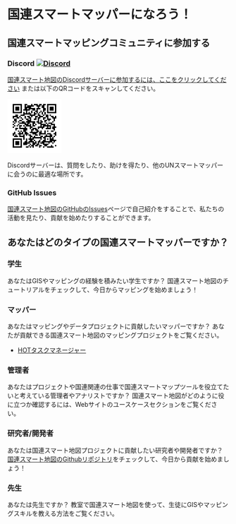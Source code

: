 # 国連スマートマッパーになろう！

## 国連スマートマッピングコミュニティに参加する

### Discord [![Discord](https://img.shields.io/discord/1180387931614085130?label=&logo=discord&logoColor=ffffff&color=7389D8&labelColor=6A7EC2)](https://discord.gg/B2uCGWGmZ5)

<a href="https://discord.gg/B2uCGWGmZ5" class="button button--tertiary">国連スマート地図のDiscordサーバーに参加するには、ここをクリックしてください</a> または以下のQRコードをスキャンしてください。

![UN Smart Mappers QR Code](/img/unsmartmappersqrcode.png)

Discordサーバーは、質問をしたり、助けを得たり、他のUNスマートマッパーに会うのに最適な場所です。

### GitHub Issues
[国連スマート地図のGitHubのIssues](https://github.com/unopengis/7/issues)ページで自己紹介をすることで、私たちの活動を見たり、貢献を始めたりすることができます。

## あなたはどのタイプの国連スマートマッパーですか？

### 学生
あなたはGISやマッピングの経験を積みたい学生ですか？ 国連スマート地図のチュートリアルをチェックして、今日からマッピングを始めましょう！

### マッパー
あなたはマッピングやデータプロジェクトに貢献したいマッパーですか？ あなたが貢献できる国連スマート地図のマッピングプロジェクトをご覧ください。

- [HOTタスクマネージャー](https://tasks.hotosm.org/)

### 管理者
あなたはプロジェクトや国連関連の仕事で国連スマートマップツールを役立てたいと考えている管理者やアナリストですか？ 国連スマート地図がどのように役に立つか確認するには、Webサイトのユースケースセクションをご覧ください。

### 研究者/開発者
あなたは国連スマート地図プロジェクトに貢献したい研究者や開発者ですか？ [国連スマート地図のGithubリポジトリ](https://github.com/unopengis/)をチェックして、今日から貢献を始めましょう！

### 先生
あなたは先生ですか？ 教室で国連スマート地図を使って、生徒にGISやマッピングスキルを教える方法をご覧ください。